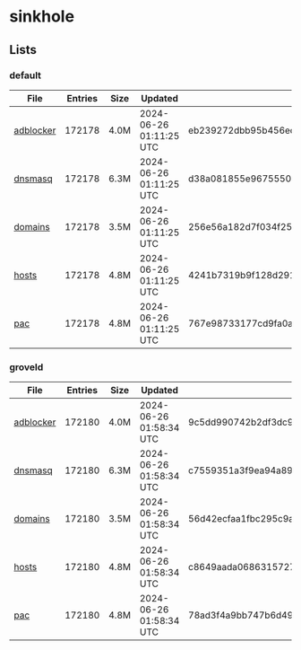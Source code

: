 # sinkhole

## Lists

### default

|File|Entries|Size|Updated|Hash|
|-|-|-|-|-|
|[adblocker](https://raw.githubusercontent.com/groveld/sinkhole/lists/default/adblocker.txt)|172178|4.0M|2024-06-26 01:11:25 UTC|eb239272dbb95b456ed97323e8f8c9a4f04a8807943c2f30c46ed087a07893ed|
|[dnsmasq](https://raw.githubusercontent.com/groveld/sinkhole/lists/default/dnsmasq.txt)|172178|6.3M|2024-06-26 01:11:25 UTC|d38a081855e96755506ae89c1d68177edda6f85953202decd41afe416ce67242|
|[domains](https://raw.githubusercontent.com/groveld/sinkhole/lists/default/domains.txt)|172178|3.5M|2024-06-26 01:11:25 UTC|256e56a182d7f034f25db1d469c01dd206631e638e35caf1a3d9ea1788b6c927|
|[hosts](https://raw.githubusercontent.com/groveld/sinkhole/lists/default/hosts.txt)|172178|4.8M|2024-06-26 01:11:25 UTC|4241b7319b9f128d2917bc3fa360cf84c5ac9dfc2564d91e9b6c96e72491b392|
|[pac](https://raw.githubusercontent.com/groveld/sinkhole/lists/default/pac.txt)|172178|4.8M|2024-06-26 01:11:25 UTC|767e98733177cd9fa0a2acc264b4ac18d10bb84225346101dadbd86f709f0da3|

### groveld

|File|Entries|Size|Updated|Hash|
|-|-|-|-|-|
|[adblocker](https://raw.githubusercontent.com/groveld/sinkhole/lists/groveld/adblocker.txt)|172180|4.0M|2024-06-26 01:58:34 UTC|9c5dd990742b2df3dc92aed5f074a6847cbfd50704a4151e6e5e9251ad45ceb9|
|[dnsmasq](https://raw.githubusercontent.com/groveld/sinkhole/lists/groveld/dnsmasq.txt)|172180|6.3M|2024-06-26 01:58:34 UTC|c7559351a3f9ea94a895155b2314e22ba56499dbe0f91a054e979d98279dab11|
|[domains](https://raw.githubusercontent.com/groveld/sinkhole/lists/groveld/domains.txt)|172180|3.5M|2024-06-26 01:58:34 UTC|56d42ecfaa1fbc295c9ac8bbe87cdd7dd71e6ebe40eeabc2a28f92026b464816|
|[hosts](https://raw.githubusercontent.com/groveld/sinkhole/lists/groveld/hosts.txt)|172180|4.8M|2024-06-26 01:58:34 UTC|c8649aada0686315727706a79ad3d39676da1a2c38fb6ebd88800d8e4ca4632d|
|[pac](https://raw.githubusercontent.com/groveld/sinkhole/lists/groveld/pac.txt)|172180|4.8M|2024-06-26 01:58:34 UTC|78ad3f4a9bb747b6d494f9b538fb350be5a404a12b17e244b29dc0d62c5376fa|
